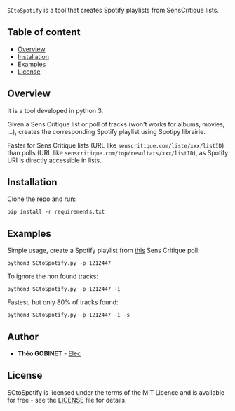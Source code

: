 `SCtoSpotify` is a tool that creates Spotify playlists from SensCritique lists.

## Table of content

- [Overview](#Overview)
- [Installation](#Installation)
- [Examples](#Authors)
- [License](#License)

## Overview
It is a tool developed in python 3.

Given a Sens Critique list or poll of tracks (won't works for albums, movies, ...), creates the corresponding Spotify playlist using Spotipy librairie.

Faster for Sens Critique lists (URL like `senscritique.com/liste/xxx/listID`) than polls (URL like `senscritique.com/top/resultats/xxx/listID`), as Spotify URI is directly accessible in lists.

## Installation

Clone the repo and run:

```
pip install -r requirements.txt 
```

## Examples

Simple usage, create a Spotify playlist from [this](https://www.senscritique.com/top/resultats/Les_meilleurs_morceaux_de_2016/1212447) Sens Critique poll:
```
python3 SCtoSpotify.py -p 1212447
```

To ignore the non found tracks:
```
python3 SCtoSpotify.py -p 1212447 -i
```
Fastest, but only 80% of tracks found:
```
python3 SCtoSpotify.py -p 1212447 -i -s
```



## Author
* **Théo GOBINET** - [Elec](https://github.com/theogobinet)
## License
SCtoSpotify is licensed under the terms of the MIT Licence 
and is available for free - see the [LICENSE](https://github.com/theogobinet/Renamer/blob/main/LICENSE) file for details.
